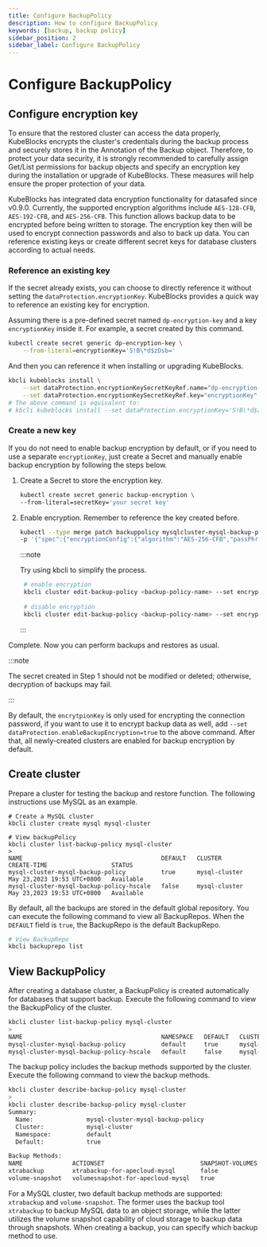 ```yaml
---
title: Configure BackupPolicy
description: How to configure BackupPolicy
keywords: [backup, backup policy]
sidebar_position: 2
sidebar_label: Configure BackupPolicy
---
```


# Configure BackupPolicy

## Configure encryption key

To ensure that the restored cluster can access the data properly, KubeBlocks encrypts the cluster's credentials during the backup process and securely stores it in the Annotation of the Backup object. Therefore, to protect your data security, it is strongly recommended to carefully assign Get/List permissions for backup objects and specify an encryption key during the installation or upgrade of KubeBlocks. These measures will help ensure the proper protection of your data.

KubeBlocks has integrated data encryption functionality for datasafed since v0.9.0. Currently, the supported encryption algorithms include `AES-128-CFB`, `AES-192-CFB`, and `AES-256-CFB`. This function allows backup data to be encrypted before being written to storage. The encryption key then will be used to encrypt connection passwords and also to back up data. You can reference existing keys or create different secret keys for database clusters according to actual needs.

### Reference an existing key

If the secret already exists, you can choose to directly reference it without setting the `dataProtection.encryptionKey`. KubeBlocks provides a quick way to reference an existing key for encryption.

Assuming there is a pre-defined secret named `dp-encryption-key` and a key `encryptionKey` inside it. For example, a secret created by this command.

```bash
kubectl create secret generic dp-encryption-key \
    --from-literal=encryptionKey='S!B\*d$zDsb='
```

And then you can reference it when installing or upgrading KubeBlocks.

```bash
kbcli kubeblocks install \
    --set dataProtection.encryptionKeySecretKeyRef.name="dp-encryption-key" \
    --set dataProtection.encryptionKeySecretKeyRef.key="encryptionKey"
# The above command is equivalent to:
# kbcli kubeblocks install --set dataProtection.encryptionKey='S!B\*d$zDsb='
```

### Create a new key

If you do not need to enable backup encryption by default, or if you need to use a separate `encryptionKey`, just create a Secret and manually enable backup encryption by following the steps below.

1. Create a Secret to store the encryption key.

    ```bash
    kubectl create secret generic backup-encryption \
    --from-literal=secretKey='your secret key'
    ```

2. Enable encryption.
Remember to reference the key created before.

    ```bash
    kubectl --type merge patch backuppolicy mysqlcluster-mysql-backup-policy \
    -p '{"spec":{"encryptionConfig":{"algorithm":"AES-256-CFB","passPhraseSecretKeyRef":{"name":"backup-encryption","key":"secretKey"}}}}'
    ```

    :::note

    Try using kbcli to simplify the process. 

    ```bash
     # enable encryption
     kbcli cluster edit-backup-policy <backup-policy-name> --set encryption.algorithm=AES-256-CFB --set encryption.passPhrase="SECRET!"
      
     # disable encryption
     kbcli cluster edit-backup-policy <backup-policy-name> --set encryption.disabled=true
    ```

    :::

Complete. Now you can perform backups and restores as usual.

:::note

The secret created in Step 1 should not be modified or deleted; otherwise, decryption of backups may fail.

:::

By default, the `encrytpionKey` is only used for encrypting the connection password, if you want to use it to encrypt backup data as well, add `--set dataProtection.enableBackupEncryption=true` to the above command. After that, all newly-created clusters are enabled for backup encryption by default.

## Create cluster

Prepare a cluster for testing the backup and restore function. The following instructions use MySQL as an example.

```shell
# Create a MySQL cluster
kbcli cluster create mysql mysql-cluster

# View backupPolicy
kbcli cluster list-backup-policy mysql-cluster
>
NAME                                       DEFAULT   CLUSTER         CREATE-TIME                  STATUS      
mysql-cluster-mysql-backup-policy          true      mysql-cluster   May 23,2023 19:53 UTC+0800   Available   
mysql-cluster-mysql-backup-policy-hscale   false     mysql-cluster   May 23,2023 19:53 UTC+0800   Available
```

By default, all the backups are stored in the default global repository. You can execute the following command to view all BackupRepos. When the `DEFAULT` field is `true`, the BackupRepo is the default BackupRepo.

```bash
# View BackupRepo
kbcli backuprepo list
```

## View BackupPolicy

After creating a database cluster, a BackupPolicy is created automatically for databases that support backup. Execute the following command to view the BackupPolicy of the cluster.

```bash
kbcli cluster list-backup-policy mysql-cluster
>
NAME                                       NAMESPACE   DEFAULT   CLUSTER         CREATE-TIME                  STATUS
mysql-cluster-mysql-backup-policy          default     true      mysql-cluster   Oct 30,2023 14:34 UTC+0800   Available
mysql-cluster-mysql-backup-policy-hscale   default     false     mysql-cluster   Oct 30,2023 14:34 UTC+0800   Available
```


The backup policy includes the backup methods supported by the cluster. Execute the following command to view the backup methods.



```bash
kbcli cluster describe-backup-policy mysql-cluster
> 
kbcli cluster describe-backup-policy mysql-cluster
Summary:
  Name:               mysql-cluster-mysql-backup-policy
  Cluster:            mysql-cluster
  Namespace:          default
  Default:            true

Backup Methods:
NAME              ACTIONSET                           SNAPSHOT-VOLUMES
xtrabackup        xtrabackup-for-apecloud-mysql       false
volume-snapshot   volumesnapshot-for-apecloud-mysql   true
```



For a MySQL cluster, two default backup methods are supported: `xtrabackup` and `volume-snapshot`. The former uses the backup tool `xtrabackup` to backup MySQL data to an object storage, while the latter utilizes the volume snapshot capability of cloud storage to backup data through snapshots. When creating a backup, you can specify which backup method to use.
